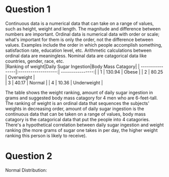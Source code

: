 # Question 1
Continuous data is a numerical data that can take on a range of values, such as height, weight and length. The magnitude and difference between numbers are important. Ordinal data is numerical data with order or scale; what's important for them is only the order, not the difference between values. Examples include the order in which people accomplish something, satisfaction rate, education level, etc. Arithmetic calculations between ordinal data are meaningless. Nominal data are catagorical data like countries, gender, race, etc.   
|Ranking of weight|Daily Sugar Ingestion|Body Mass Catagory|
| ----------------|:-------------------:| ----------------:|
|        1        |       130.94        |      Obese       |
|        2        |        80.25        |    Overweight    |  
|        3        |        40.17        |      Normal      | 
|        4        |        10.36        |    Underweight   |

The table shows the weight ranking, amount of daily sugar ingestion in grams and suggested body mass catagory for 4 men who are 6-feet-tall. The ranking of weight is an ordinal data that sequences the subjects' weights in decreasing order, amount of daily sugar ingestion is the continuous data that can be taken on a range of values, body mass catagory is the catagorical data that put the people into 4 catagories. There's a hypothetical correlation between daily sugar ingestion and weight ranking (the more grams of sugar one takes in per day, the higher weight ranking this person is likely to receive). 

# Question 2
Normal Distribution:
